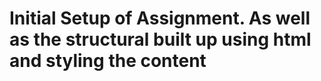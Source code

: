 # Initial Setup of Assignment. As well as the structural built up using html and styling the content
